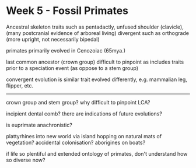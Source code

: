 <!-- SPDX-License-Identifier: zlib-acknowledgement -->
# Week 5 - Fossil Primates
Ancestral skeleton traits such as pentadactly, unfused shoulder (clavicle), (many postcranial evidence of arboreal living)
divergent such as orthograde (more upright, not necessarily bipedal)

primates primarily evolved in Cenozoiac (65mya.)

last common ancestor (crown group) difficult to pinpoint as includes traits prior to a speciation event (as oppose to a stem group)

convergent evolution is similar trait evolved differently, e.g. mammalian leg, flipper, etc.

----------------------------------
crown group and stem group? why difficult to pinpoint LCA?

incipient dental comb? there are indications of future evolutions?

is euprimate anachronistic?

plattyrhines into new world via island hopping on natural mats of vegetation? accidental colonisation? aborigines on boats?

if life so plentiful and extended ontology of primates, don't understand how so diverse now?

